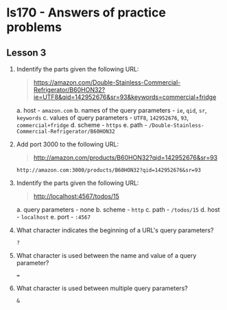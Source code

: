 # ls170 - Answers of practice problems

## Lesson 3

1. Indentify the parts given the following URL:

    > <https://amazon.com/Double-Stainless-Commercial-Refrigerator/B60HON32?ie=UTF8&qid=142952676&sr=93&keywords=commercial+fridge>

    a. host - `amazon.com`
    b. names of the query parameters - `ie`, `qid`, `sr`, `keywords`
    c. values of query parameters - `UTF8`, `142952676`, `93`, `commercial+fridge`
    d. scheme - `https`
    e. path - `/Double-Stainless-Commercial-Refrigerator/B60HON32`

2. Add port 3000 to the following URL:

    > <http://amazon.com/products/B60HON32?qid=142952676&sr=93>

    `http://amazon.com:3000/products/B60HON32?qid=142952676&sr=93`

3. Indentify the parts given the following URL:

    > <http://localhost:4567/todos/15>

    a. query parameters - none
    b. scheme - `http`
    c. path - `/todos/15`
    d. host - `localhost`
    e. port - `:4567`

4. What character indicates the beginning of a URL's query parameters?

    `?`

5. What character is used between the name and value of a query parameter?

    `=`

6. What character is used between multiple query parameters?

    `&`
